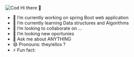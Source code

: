 ![Cod](https://user-images.githubusercontent.com/49037340/93481050-0bb0c980-f8f6-11ea-9b8f-f8d8c1b93d8a.png)
 Hi there 👋

- 🔭 I’m currently working on spring Boot web application 
- 🌱 I’m currently learning Data structures and Algorithms 
- 👯 I’m looking to collaborate on ...
- 🤔 I’m looking new oportunies
- 💬 Ask me about ANYTHING 
- 😄 Pronouns: they/ellos ?
- ⚡ Fun fact: 
